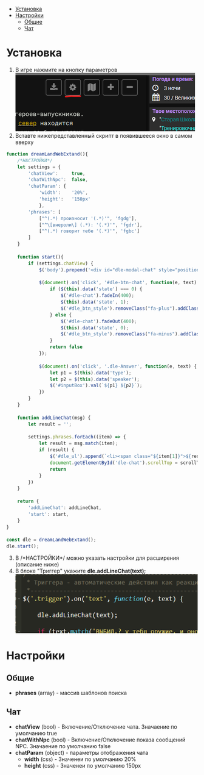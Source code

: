 - [Установка](#Установка)
- [Настройки](#Настройки)
    - [Общие](#Общие)
    - [Чат](#Чат)

# Установка
1. В игре нажмите на кнопку параметров
![btn-settings](img/settings-button.png)
2. Вставте нижепредставленный скрипт в появившееся окно в самом вверху
```js
function dreamLandWebExtand(){
    /*НАСТРОЙКИ*/
    let settings = {
        'chatView':     true,
        'chatWithNpc':  false,
        'chatParam': {
            'width':    '20%',
            'height':   '150px'
            },
        'phrases': [
            ["^(.*) произносит '(.*)'", 'fgdg'],
            ["^\[внероли\] (.*): '(.*)'", 'fgdr'],
            ["^(.*) говорит тебе '(.*)'", 'fgbc']
        ]
    }

    function start(){
        if (settings.chatView) {
            $('body').prepend('<div id="dle-modal-chat" style="position: absolute;top: 1px;right: 1px;z-index: 999;width: ' + settings.chatParam.width + ';"> <button data-state="1" aria-hidden="true" class="btn btn-sm btn-outline-primary" style="position: absolute; top: 0px; right: 0px;" id="dle-btn-chat">  <i class="fa fa-minus" id="dle_btn_style"></i>  </button> <div id="dle-chat" style="background-color: #353535; border-radius: 0px 0px 0px 15px; height: ' + settings.chatParam.height + '; overflow-y: scroll;"> <ul style="list-style-type:  none; margin-left: -25px" id="dle_ul"></ul> </div></div>')

            $(document).on('click', '#dle-btn-chat', function(e, text) {
                if ($(this).data('state') === 0) {
                    $('#dle-chat').fadeIn(400);         
                    $(this).data('state', 1);
                    $('#dle_btn_style').removeClass("fa-plus").addClass('fa-minus');
                } else {
                    $('#dle-chat').fadeOut(400);
                    $(this).data('state', 0);
                    $('#dle_btn_style').removeClass("fa-minus").addClass('fa-plus');
                }
                return false
            });

            $(document).on('click', '.dle-Answer', function(e, text) {
                let p1 = $(this).data('type');
                let p2 = $(this).data('speaker');
                $('#inputBox').val(`${p1} ${p2}`);
            })
        }
    }

    function addLineChat(msg) {
        let result = '';
        
        settings.phrases.forEach((item) => {
            let result = msg.match(item);
            if (result) {
                $('#dle_ul').append(`<li><span class="${item[1]}">${result[1]}</span>&gt; ${result[2]}</li>`)
                document.getElementById('dle-chat').scrollTop = scrollTop = document.getElementById('dle-chat').scrollHeight;
                return
            }
        })
    }

    return {
        'addLineChat': addLineChat,
        'start': start,
    }
}

const dle = dreamLandWebExtand();
dle.start();
```
3. В /\*НАСТРОЙКИ\*/ можно указать настройки для расширения (описание ниже)
4. В блоке "Триггер" укажите **dle.addLineChat(text);**
![btn-settings](img/chat_addline.png)

# Настройки
## Общие
- **phrases** (array) - массив шаблонов поиска

## Чат
- **chatView** (bool) - Включение/Отключение чата. Значаение по умолчанию true
- **chatWithNpc** (bool) - Включение/Отключение показа сообщений NPC. Значаение по умолчанию false
- **chatParam** (object) - параметры отображения чата
    - **width** (css) - Значенеи по умолчанию 20%
    - **height** (css) - Значенеи по умолчанию 150px